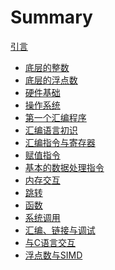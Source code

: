 # Summary

[引言](README.md)

- [底层的整数](./1-底层的整数.md)
- [底层的浮点数](./2-底层的浮点数.md)
- [硬件基础](./3-硬件基础.md)
- [操作系统](./4-操作系统.md)
- [第一个汇编程序](./5-第一个汇编程序.md)
- [汇编语言初识](./6-汇编语言初识.md)
- [汇编指令与寄存器](./7-汇编指令与寄存器.md)
- [赋值指令](./8-赋值指令.md)
- [基本的数据处理指令](./9-基本的数据处理指令.md)
- [内存交互](./10-内存交互.md)
- [跳转](./11-跳转.md)
- [函数](./12-函数.md)
- [系统调用](./13-系统调用.md)
- [汇编、链接与调试](./14-汇编、链接与调试.md)
- [与C语言交互]()
- [浮点数与SIMD]()
